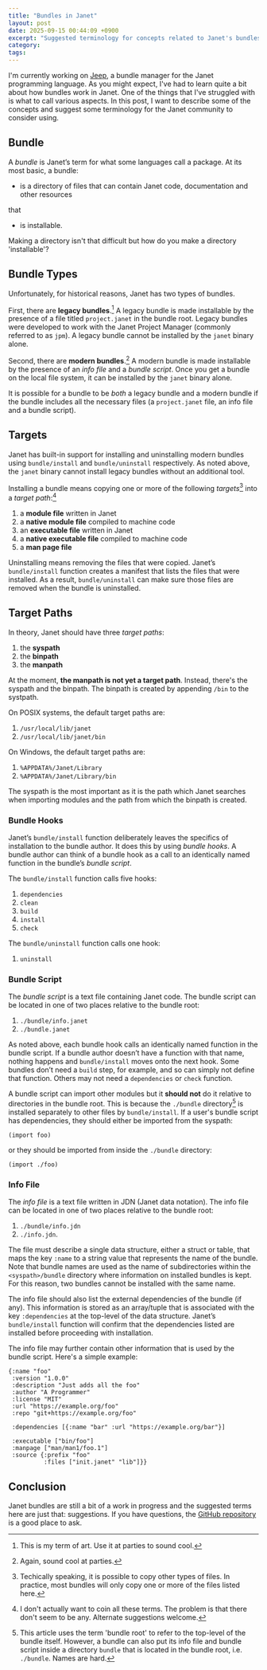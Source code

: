 ```yaml
---
title: "Bundles in Janet"
layout: post
date: 2025-09-15 00:44:09 +0900
excerpt: "Suggested terminology for concepts related to Janet's bundles."
category:
tags:
---
```


I'm currently working on [Jeep][jeep], a bundle manager for the Janet
programming language. As you might expect, I've had to learn quite a bit about
how bundles work in Janet. One of the things that I've struggled with is what to
call various aspects. In this post, I want to describe some of the concepts and
suggest some terminology for the Janet community to consider using.

[jeep]: https://github.com/pyrmont/jeep

## Bundle

A _bundle_ is Janet’s term for what some languages call a package. At its most
basic, a bundle:

- is a directory of files that can contain Janet code, documentation and other
  resources

that

- is installable.

Making a directory isn't that difficult but how do you make a directory
'installable'?

## Bundle Types

Unfortunately, for historical reasons, Janet has two types of bundles.

First, there are **legacy bundles**.[^lb] A legacy bundle is made installable by
the presence of a file titled `project.janet` in the bundle root. Legacy bundles
were developed to work with the Janet Project Manager (commonly referred to as
`jpm`). A legacy bundle cannot be installed by the `janet` binary alone.

Second, there are **modern bundles**.[^mb] A modern bundle is made installable
by the presence of an _info file_ and a _bundle script_. Once you get a bundle
on the local file system, it can be installed by the `janet` binary alone.

It is possible for a bundle to be _both_ a legacy bundle and a modern bundle if
the bundle includes all the necessary files (a `project.janet` file, an info
file and a bundle script).

## Targets

Janet has built-in support for installing and uninstalling modern bundles using
`bundle/install` and `bundle/uninstall` respectively. As noted above, the
`janet` binary cannot install legacy bundles without an additional tool.

Installing a bundle means copying one or more of the following _targets_[^t]
into a _target path_:[^tp]

1. a **module file** written in Janet
2. a **native module file** compiled to machine code
3. an **executable file** written in Janet
4. a **native executable file** compiled to machine code
5. a **man page file**

Uninstalling means removing the files that were copied. Janet’s `bundle/install`
function creates a manifest that lists the files that were installed. As a
result, `bundle/uninstall` can make sure those files are removed when the bundle
is uninstalled.

## Target Paths

In theory, Janet should have three _target paths_:

1. the **syspath**
2. the **binpath**
3. the **manpath**

At the moment, **the manpath is not yet a target path**. Instead, there's the
syspath and the binpath. The binpath is created by appending `/bin` to the
systpath.

On POSIX systems, the default target paths are:

1. `/usr/local/lib/janet`
2. `/usr/local/lib/janet/bin`

On Windows, the default target paths are:

1. `%APPDATA%/Janet/Library`
2. `%APPDATA%/Janet/Library/bin`

The syspath is the most important as it is the path which Janet searches when
importing modules and the path from which the binpath is created.

### Bundle Hooks

Janet’s `bundle/install` function deliberately leaves the specifics of
installation to the bundle author. It does this by using _bundle hooks_. A
bundle author can think of a bundle hook as a call to an identically named
function in the bundle’s _bundle script_.

The `bundle/install` function calls five hooks:

1. `dependencies`
2. `clean`
3. `build`
4. `install`
5. `check`

The `bundle/uninstall` function calls one hook:

1. `uninstall`

### Bundle Script

The _bundle script_ is a text file containing Janet code. The bundle script can
be located in one of two places relative to the bundle root:

1. `./bundle/info.janet`
2. `./bundle.janet`

As noted above, each bundle hook calls an identically named function in the
bundle script. If a bundle author doesn’t have a function with that name,
nothing happens and `bundle/install` moves onto the next hook. Some bundles
don’t need a `build` step, for example, and so can simply not define that
function. Others may not need a `dependencies` or `check` function.

A bundle script can import other modules but it **should not** do it relative to
directories in the bundle root. This is because the `./bundle` directory[^b] is
installed separately to other files by `bundle/install`. If a user's bundle
script has dependencies, they should either be imported from the syspath:

```janet
(import foo)
```

or they should be imported from inside the `./bundle` directory:

```janet
(import ./foo)
```

### Info File

The _info file_ is a text file written in JDN (Janet data notation). The info
file can be located in one of two places relative to the bundle root:

1. `./bundle/info.jdn`
2. `./info.jdn`.

The file must describe a single data structure, either a struct or table, that
maps the key `:name` to a string value that represents the name of the bundle.
Note that bundle names are used as the name of subdirectories within the
`<syspath>/bundle` directory where information on installed bundles is kept. For
this reason, two bundles cannot be installed with the same name.

The info file should also list the external dependencies of the bundle (if any).
This information is stored as an array/tuple that is associated with the key
`:dependencies` at the top-level of the data structure. Janet’s `bundle/install`
function will confirm that the dependencies listed are installed before
proceeding with installation.

The info file may further contain other information that is used by the bundle
script. Here's a simple example:

```janet
{:name "foo"
 :version "1.0.0"
 :description "Just adds all the foo"
 :author "A Programmer"
 :license "MIT"
 :url "https://example.org/foo"
 :repo "git+https://example.org/foo"

 :dependencies [{:name "bar" :url "https://example.org/bar"}]

 :executable ["bin/foo"]
 :manpage ["man/man1/foo.1"]
 :source {:prefix "foo"
          :files ["init.janet" "lib"]}}
```

## Conclusion

Janet bundles are still a bit of a work in progress and the suggested terms here
are just that: suggestions. If you have questions, the [GitHub repository][gh]
is a good place to ask.

[gh]: https://github.com/janet-lang/janet

[^lb]: This is my term of art. Use it at parties to sound cool.

[^mb]: Again, sound cool at parties.

[^t]: Techically speaking, it is possible to copy other types of files. In
practice, most bundles will only copy one or more of the files listed here.

[^tp]: I don't actually want to coin all these terms. The problem is that there
don't seem to be any. Alternate suggestions welcome.

[^b]: This article uses the term 'bundle root' to refer to the top-level of the
bundle itself. However, a bundle can also put its info file and bundle script
inside a directory `bundle` that is located in the bundle root, i.e. `./bundle`.
Names are hard.
